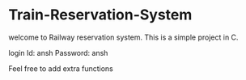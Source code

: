 # Train-Reservation-System

welcome to Railway reservation system.
This is a simple project in C.

login Id: ansh
Password: ansh

Feel free to add extra functions

